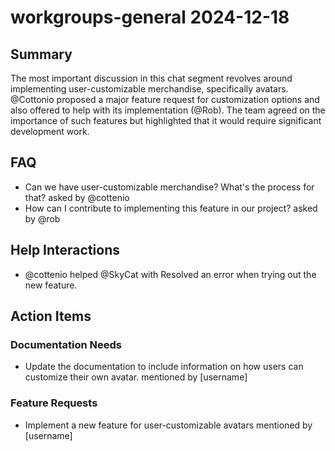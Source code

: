# workgroups-general 2024-12-18

## Summary
The most important discussion in this chat segment revolves around implementing user-customizable merchandise, specifically avatars. @Cottonio proposed a major feature request for customization options and also offered to help with its implementation (@Rob). The team agreed on the importance of such features but highlighted that it would require significant development work.

## FAQ
- Can we have user-customizable merchandise? What's the process for that? asked by @cottenio
- How can I contribute to implementing this feature in our project? asked by @rob

## Help Interactions
- @cottenio helped @SkyCat with Resolved an error when trying out the new feature.

## Action Items

### Documentation Needs
- Update the documentation to include information on how users can customize their own avatar. mentioned by [username]

### Feature Requests
- Implement a new feature for user-customizable avatars mentioned by [username]
